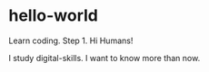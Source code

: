 # hello-world
Learn coding. Step 1.
Hi Humans!

I study digital-skills.
I want to know more than now.
